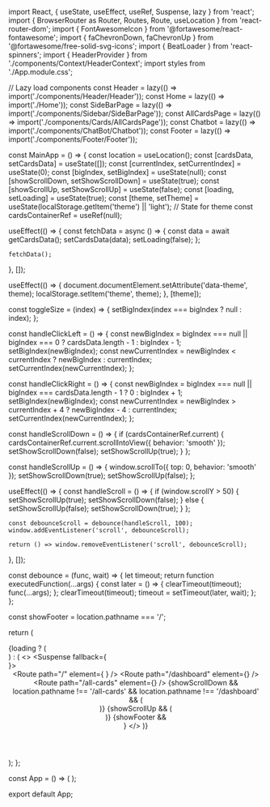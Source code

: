 import React, { useState, useEffect, useRef, Suspense, lazy } from 'react';
import { BrowserRouter as Router, Routes, Route, useLocation } from 'react-router-dom';
import { FontAwesomeIcon } from '@fortawesome/react-fontawesome';
import { faChevronDown, faChevronUp } from '@fortawesome/free-solid-svg-icons';
import { BeatLoader } from 'react-spinners';
import { HeaderProvider } from './components/Context/HeaderContext';
import styles from './App.module.css';

// Lazy load components
const Header = lazy(() => import('./components/Header/Header'));
const Home = lazy(() => import('./Home'));
const SideBarPage = lazy(() => import('./components/Sidebar/SideBarPage'));
const AllCardsPage = lazy(() => import('./components/Cards/AllCardsPage'));
const Chatbot = lazy(() => import('./components/ChatBot/Chatbot'));
const Footer = lazy(() => import('./components/Footer/Footer'));

const MainApp = () => {
  const location = useLocation();
  const [cardsData, setCardsData] = useState([]);
  const [currentIndex, setCurrentIndex] = useState(0);
  const [bigIndex, setBigIndex] = useState(null);
  const [showScrollDown, setShowScrollDown] = useState(true);
  const [showScrollUp, setShowScrollUp] = useState(false);
  const [loading, setLoading] = useState(true);
  const [theme, setTheme] = useState(localStorage.getItem('theme') || 'light'); // State for theme
  const cardsContainerRef = useRef(null);

  useEffect(() => {
    const fetchData = async () => {
      const data = await getCardsData();
      setCardsData(data);
      setLoading(false);
    };

    fetchData();
  }, []);

  useEffect(() => {
    document.documentElement.setAttribute('data-theme', theme);
    localStorage.setItem('theme', theme);
  }, [theme]);

  const toggleSize = (index) => {
    setBigIndex(index === bigIndex ? null : index);
  };

  const handleClickLeft = () => {
    const newBigIndex = bigIndex === null || bigIndex === 0 ? cardsData.length - 1 : bigIndex - 1;
    setBigIndex(newBigIndex);
    const newCurrentIndex = newBigIndex < currentIndex ? newBigIndex : currentIndex;
    setCurrentIndex(newCurrentIndex);
  };

  const handleClickRight = () => {
    const newBigIndex = bigIndex === null || bigIndex === cardsData.length - 1 ? 0 : bigIndex + 1;
    setBigIndex(newBigIndex);
    const newCurrentIndex = newBigIndex > currentIndex + 4 ? newBigIndex - 4 : currentIndex;
    setCurrentIndex(newCurrentIndex);
  };

  const handleScrollDown = () => {
    if (cardsContainerRef.current) {
      cardsContainerRef.current.scrollIntoView({ behavior: 'smooth' });
      setShowScrollDown(false);
      setShowScrollUp(true);
    }
  };

  const handleScrollUp = () => {
    window.scrollTo({ top: 0, behavior: 'smooth' });
    setShowScrollDown(true);
    setShowScrollUp(false);
  };

  useEffect(() => {
    const handleScroll = () => {
      if (window.scrollY > 50) {
        setShowScrollUp(true);
        setShowScrollDown(false);
      } else {
        setShowScrollUp(false);
        setShowScrollDown(true);
      }
    };

    const debounceScroll = debounce(handleScroll, 100);
    window.addEventListener('scroll', debounceScroll);

    return () => window.removeEventListener('scroll', debounceScroll);
  }, []);

  const debounce = (func, wait) => {
    let timeout;
    return function executedFunction(...args) {
      const later = () => {
        clearTimeout(timeout);
        func(...args);
      };
      clearTimeout(timeout);
      timeout = setTimeout(later, wait);
    };
  };

  const showFooter = location.pathname === '/';

  return (
    <div className={styles.app}>
      {loading ? (
        <div className={styles.loader}>
          <BeatLoader color="#5931d5" loading={loading} size={15} margin={2} />
        </div>
      ) : (
        <>
          <Suspense fallback={<div className={styles.loader}><BeatLoader color="#5931d5" loading={true} size={15} margin={2} /></div>}>
            <Header theme={theme} setTheme={setTheme} />
            <Routes>
              <Route
                path="/"
                element={
                  <Home
                    cardsData={cardsData}
                    handleClickLeft={handleClickLeft}
                    handleClickRight={handleClickRight}
                    currentIndex={currentIndex}
                    bigIndex={bigIndex}
                    toggleSize={toggleSize}
                    cardsContainerRef={cardsContainerRef}
                  />
                }
              />
              <Route
                path="/dashboard"
                element={<SideBarPage theme={theme} setTheme={setTheme} />}
              />
              <Route
                path="/all-cards"
                element={<AllCardsPage cardsData={cardsData} cardsContainerRef={cardsContainerRef} />}
              />
            </Routes>
            {showScrollDown && location.pathname !== '/all-cards' && location.pathname !== '/dashboard' && (
              <div className={styles.scrollDownButton} onClick={handleScrollDown} title="Scroll Down">
                <FontAwesomeIcon icon={faChevronDown} />
              </div>
            )}
            {showScrollUp && (
              <div className={styles.scrollUpButton} onClick={handleScrollUp} title="Scroll Up">
                <FontAwesomeIcon icon={faChevronUp} />
              </div>
            )}
            <Chatbot />
            {showFooter && <Footer />}
          </Suspense>
        </>
      )}
    </div>
  );
};

const App = () => (
  <Router>
    <HeaderProvider>
      <MainApp />
    </HeaderProvider>
  </Router>
);

export default App;
